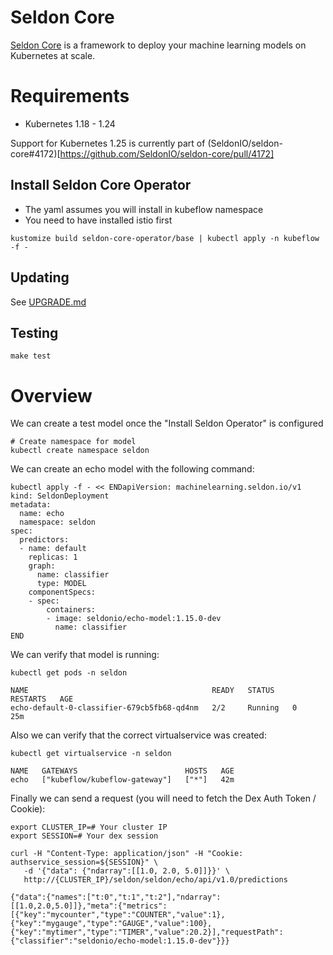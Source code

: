 # Seldon Core

[Seldon Core](https://github.com/SeldonIO/seldon-core/) is a framework to deploy your machine learning models on Kubernetes at scale.

# Requirements

* Kubernetes 1.18 - 1.24

Support for Kubernetes 1.25 is currently part of (SeldonIO/seldon-core#4172)[https://github.com/SeldonIO/seldon-core/pull/4172]

## Install Seldon Core Operator

 * The yaml assumes you will install in kubeflow namespace
 * You need to have installed istio first

```
kustomize build seldon-core-operator/base | kubectl apply -n kubeflow -f -
```

## Updating

See [UPGRADE.md](UPGRADE.md)

## Testing

```
make test
```

# Overview

We can create a test model once the "Install Seldon Operator" is configured

```
# Create namespace for model
kubectl create namespace seldon
```

We can create an echo model with the following command:

```
kubectl apply -f - << ENDapiVersion: machinelearning.seldon.io/v1
kind: SeldonDeployment
metadata:
  name: echo
  namespace: seldon
spec:
  predictors:
  - name: default
    replicas: 1
    graph:
      name: classifier
      type: MODEL
    componentSpecs:
    - spec:
        containers:
        - image: seldonio/echo-model:1.15.0-dev
          name: classifier
END
```

We can verify that model is running:

```
kubectl get pods -n seldon

NAME                                         READY   STATUS    RESTARTS   AGE
echo-default-0-classifier-679cb5fb68-qd4nm   2/2     Running   0          25m
```

Also we can verify that the correct virtualservice was created:

```
kubectl get virtualservice -n seldon

NAME   GATEWAYS                        HOSTS   AGE
echo   ["kubeflow/kubeflow-gateway"]   ["*"]   42m
```

Finally we can send a request (you will need to fetch the Dex Auth Token / Cookie):

```
export CLUSTER_IP=# Your cluster IP
export SESSION=# Your dex session

curl -H "Content-Type: application/json" -H "Cookie: authservice_session=${SESSION}" \
   -d '{"data": {"ndarray":[[1.0, 2.0, 5.0]]}}' \
   http://{CLUSTER_IP}/seldon/seldon/echo/api/v1.0/predictions

{"data":{"names":["t:0","t:1","t:2"],"ndarray":[[1.0,2.0,5.0]]},"meta":{"metrics":[{"key":"mycounter","type":"COUNTER","value":1},{"key":"mygauge","type":"GAUGE","value":100},{"key":"mytimer","type":"TIMER","value":20.2}],"requestPath":{"classifier":"seldonio/echo-model:1.15.0-dev"}}}
```

